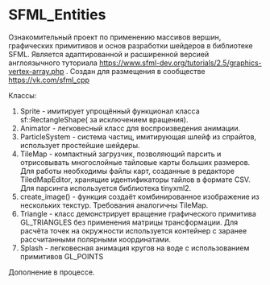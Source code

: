 # SFML_Entities
Ознакомительный проект по применению массивов вершин, графических примитивов и основ разработки шейдеров в библиотеке SFML.
Является адаптированной и расширенной версией англоязычного туториала https://www.sfml-dev.org/tutorials/2.5/graphics-vertex-array.php .
Создан для размещения в сообществе https://vk.com/sfml_cpp

Классы:
1. Sprite   - имитирует упрощённый функционал класса sf::RectangleShape( за исключением вращения).
2. Animator - легковесный класс для воспроизведения анимации.
3. ParticleSystem - система частиц, имитирующая шлейф из спрайтов, использует простейшие шейдеры.
4. TileMap  - компактный загрузчик, позволяющий парсить и отрисовывать многослойные тайловые карты больших размеров. 
   Для работы необходимы файлы карт, созданные в редакторе TiledMapEditor, хранящие идентификаторы тайлов в формате CSV.
   Для парсинга используется библиотека tinyxml2.
5. create_image() - функция создаёт комбинированное изображение из нескольких текстур. Требования аналогичны TileMap.
6. Triangle - класс демонстрирует вращение графического примитива GL_TRIANGLES без применения матрицы трансформации. Для расчёта 
   точек на окружности используется контейнер с заранее рассчитанными полярными координатами.
7. Splash - легковесная анимация кругов на воде с использованием примитивов GL_POINTS

Дополнение в процессе.
